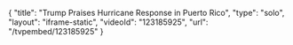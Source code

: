 {
    "title": "Trump Praises Hurricane Response in Puerto Rico",
    "type": "solo",
    "layout": "iframe-static",
    "videoId": "123185925",
    "url": "\/tvpembed\/123185925"
}